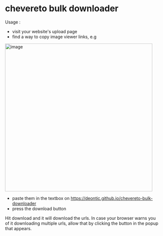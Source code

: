 # chevereto bulk downloader 


Usage :

* visit your website's upload page
* find a way to copy image viewer links, e.g 
<img width="484" alt="image" src="https://user-images.githubusercontent.com/68165727/194204900-85ee7e23-a29b-41e1-9dbf-4233fa05cbc5.png">


* paste them in the textbox on https://deontic.github.io/chevereto-bulk-downloader
* press the download button

Hit download and it will download the urls. In case your browser warns you of it downloading multiple urls, allow that by clicking the button in the popup that appears.
